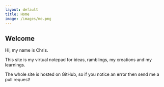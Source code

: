 ```yaml
---
layout: default
title: Home
image: /images/me.png
---
```


## Welcome

Hi, my name is Chris.

This site is my virtual notepad for ideas, ramblings, my creations and my learnings.

The whole site is hosted on GitHub, so if you notice an error then send me a pull request!